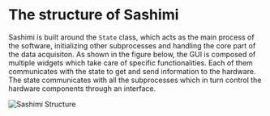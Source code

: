 # The structure of Sashimi

Sashimi is built around the `State` class, which acts as the main process of the software, initializing other subprocesses and handling the core part of the data acquisiton.
As shown in the figure below, the GUI is composed of multiple widgets which take care of specific functionalities.
Each of them communicates with the state to get and send information to the hardware.
The state communicates with all the subprocesses which in turn control the hardware components through an interface.

![Sashimi Structure](../images/sashimi_structure.drawio.png)
